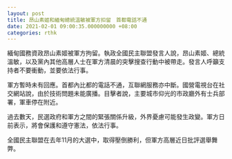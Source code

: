 ```yaml
---
layout: post
title: 昂山素姬和緬甸總統溫敏被軍方扣留　首都電話不通　
date: 2021-02-01 09:00:35.000000000 +08:00
categories: rthk
---
```


緬甸國務資政昂山素姬被軍方拘留。執政全國民主聯盟發言人說，昂山素姬、總統溫敏，以及黨內其他高層人士在軍方清晨的突擊搜查行動中被帶走。發言人呼籲支持者不要衝動，並要依法行事。

軍方暫時未有回應。首都內比都的電話不通，互聯網服務亦中斷。國營電視台在社交網站說，由於技術問題未能廣播。目擊者說，主要城市仰光的市政廳外有士兵部署，軍車停在附近。

過去數天，民選政府和軍方之間的緊張關係升級，外界憂慮可能發生政變。軍方日前表示，將會保護和遵守憲法，依法行事。

全國民主聯盟在去年11月的大選中，取得壓倒勝利，但軍方高層近日批評選舉舞弊。
